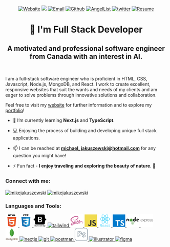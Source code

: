<p align="center">
  <br/>
  <a href="https://mikejakuszewski.com/"  target="_blank"><img src="https://img.shields.io/badge/-Website-000?style=for-the-badge&logo=cachet#7ED3&logoColor=violet" alt="Website" title="Website" /></a>
  <a href="https://twitter.com/mikejakuszewski" target="_blank">
  <img src="https://img.shields.io/badge/Twitter-1DA1F2?style=for-the-badge&logo=twitter&logoColor=white"/></a>
  <a href="mailto:michael_jakuszewski@hotmail.com" target="_blank"><img src="https://img.shields.io/badge/Mail-D14836?style=for-the-badge&logo=gmail&logoColor=white" alt="Email" title="Email" /></a>
  <a href="https://github.com/MikeJakuszewski" target="_blank"><img src="https://img.shields.io/badge/-Github-181717?style=for-the-badge&logo=Github&logoColor=white" alt="Github" title="Github" /></a>
  <a href="https://wellfound.com/u/michael-jakuszewski" target="_blank">
  <img src="https://img.shields.io/badge/AngelList-%23D4D4D4.svg?style=for-the-badge&logo=AngelList&logoColor=black" alt="AngelList" title="AngelList"/></a>
 <a href="https://www.linkedin.com/in/mikejakuszewski/" target="_blank">
  <img src="https://img.shields.io/badge/LinkedIn-0077B5?style=for-the-badge&logo=linkedin&logoColor=white" alt="twitter" title="Twitter"/></a>
  <a href="https://mikejakuszewski.com/assets/resume/Resume-Mike-Jakuszewski.pdf" target="_blank"><img src="https://img.shields.io/badge/-Resume-000?style=for-the-badge&logo=react&logoColor=61dbfb" alt="Resume" title="Resume"/></a>
</p>

<h1 align="center">👋 I'm Full Stack Developer</h1>
<h2 align="center"> A motivated and professional software engineer from Canada with an interest in AI.</h2>
<br>
<p> I am a full-stack software engineer who is proficient in HTML, CSS, Javascript, Node.js, MongoDB, and React. I work to create excellent, responsive websites that suit the wants and needs of my clients and am eager to solve problems through innovative solutions and collaboration. </p>

<p>Feel free to visit my <a href="https://www.mikejakuszewski.com" target="_blank">website</a> for further information and to explore my <a href="https://mikejakuszewski.com/#portfolio" target="_blank">portfolio</a>!</p>

- 🌱 I’m currently learning **Next.js** and **TypeScript**.

- 💻 Enjoying the process of building and developing unique full stack applications.

- 📫 I can be reached at **michael_jakuszewski@hotmail.com** for any question you might have!




- ⚡ Fun fact - **I enjoy traveling and exploring the beauty of nature**. 🌳

<h3 align="left">Connect with me:</h3>
<p align="left">
<a href="https://twitter.com/mikejakuszewski" target="blank"><img align="center" src="https://raw.githubusercontent.com/rahuldkjain/github-profile-readme-generator/master/src/images/icons/Social/twitter.svg" alt="mikejakuszewski" height="30" width="40" /></a>
<a href="https://linkedin.com/in/mikejakuszewski" target="blank"><img align="center" src="https://raw.githubusercontent.com/rahuldkjain/github-profile-readme-generator/master/src/images/icons/Social/linked-in-alt.svg" alt="mikejakuszewski" height="30" width="40" /></a>
</p>

<h3 align="left">Languages and Tools:</h3>
<p align="left"><a href="https://www.w3.org/html/" target="_blank" rel="noreferrer"> <img src="https://raw.githubusercontent.com/devicons/devicon/master/icons/html5/html5-original-wordmark.svg" alt="html5" width="40" height="40"/> </a> 
<a href="https://www.w3schools.com/css/" target="_blank" rel="noreferrer"> <img src="https://raw.githubusercontent.com/devicons/devicon/master/icons/css3/css3-original-wordmark.svg" alt="css3" width="40" height="40"/> </a> 
<a href="https://getbootstrap.com" target="_blank" rel="noreferrer"> <img src="https://raw.githubusercontent.com/devicons/devicon/master/icons/bootstrap/bootstrap-plain-wordmark.svg" alt="bootstrap" width="40" height="40"/> </a> 
<a href="https://tailwindcss.com/" target="_blank" rel="noreferrer"> <img src="https://www.vectorlogo.zone/logos/tailwindcss/tailwindcss-icon.svg" alt="tailwind" width="40" height="40"/> </a> 
<a href="https://sass-lang.com" target="_blank" rel="noreferrer"> <img src="https://raw.githubusercontent.com/devicons/devicon/master/icons/sass/sass-original.svg" alt="sass" width="40" height="40"/> </a> 
<a href="https://developer.mozilla.org/en-US/docs/Web/JavaScript" target="_blank" rel="noreferrer"> <img src="https://raw.githubusercontent.com/devicons/devicon/master/icons/javascript/javascript-original.svg" alt="javascript" width="40" height="40"/> </a>
<a href="https://reactjs.org/" target="_blank" rel="noreferrer"> <img src="https://raw.githubusercontent.com/devicons/devicon/master/icons/react/react-original-wordmark.svg" alt="react" width="40" height="40"/> </a>
<a href="https://www.typescriptlang.org/" target="_blank" rel="noreferrer"> <img src="https://raw.githubusercontent.com/devicons/devicon/master/icons/typescript/typescript-original.svg" alt="typescript" width="40" height="40"/> </a>
<a href="https://nodejs.org" target="_blank" rel="noreferrer"> <img src="https://raw.githubusercontent.com/devicons/devicon/master/icons/nodejs/nodejs-original-wordmark.svg" alt="nodejs" width="40" height="40"/> </a> 
<a href="https://expressjs.com" target="_blank" rel="noreferrer"> <img src="https://raw.githubusercontent.com/devicons/devicon/master/icons/express/express-original-wordmark.svg" alt="express" width="40" height="40"/> </a> 
<a href="https://www.mongodb.com/" target="_blank" rel="noreferrer"> <img src="https://raw.githubusercontent.com/devicons/devicon/master/icons/mongodb/mongodb-original-wordmark.svg" alt="mongodb" width="40" height="40"/> </a> 
<a href="https://nextjs.org/" target="_blank" rel="noreferrer"> <img src="https://cdn.worldvectorlogo.com/logos/nextjs-2.svg" alt="nextjs" width="40" height="40"/> </a> 
<a href="https://git-scm.com/" target="_blank" rel="noreferrer"> <img src="https://www.vectorlogo.zone/logos/git-scm/git-scm-icon.svg" alt="git" width="40" height="40"/> </a> 
<a href="https://postman.com" target="_blank" rel="noreferrer"> <img src="https://www.vectorlogo.zone/logos/getpostman/getpostman-icon.svg" alt="postman" width="40" height="40"/> </a> 
<a href="https://www.photoshop.com/en" target="_blank" rel="noreferrer"> <img src="https://raw.githubusercontent.com/devicons/devicon/master/icons/photoshop/photoshop-line.svg" alt="photoshop" width="40" height="40"/> </a> 
<a href="https://www.adobe.com/in/products/illustrator.html" target="_blank" rel="noreferrer"> <img src="https://www.vectorlogo.zone/logos/adobe_illustrator/adobe_illustrator-icon.svg" alt="illustrator" width="40" height="40"/> </a>
<a href="https://www.figma.com/" target="_blank" rel="noreferrer"> <img src="https://www.vectorlogo.zone/logos/figma/figma-icon.svg" alt="figma" width="40" height="40"/> </a> </p>
